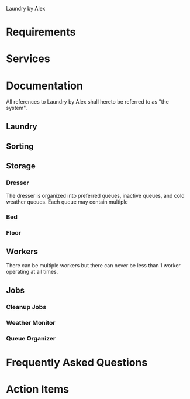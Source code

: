 Laundry by Alex


# Requirements


# Services

# Documentation

All references to Laundry by Alex shall hereto be referred to as "the system".  

## Laundry
## Sorting
## Storage

### Dresser

The dresser is organized into preferred queues, inactive queues, and cold weather queues.  Each queue may contain multiple 

### Bed

### Floor

## Workers

There can be multiple workers but there can never be less than 1 worker operating at all times.  

## Jobs
### Cleanup Jobs
### Weather Monitor
### Queue Organizer 

# Frequently Asked Questions

# Action Items